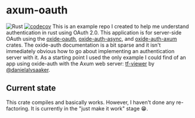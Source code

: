 # axum-oauth
![Rust](https://github.com/trevi-software/rhodos/actions/workflows/rust.yml/badge.svg)
[![codecov](https://codecov.io/gh/trevi-software/rhodos/branch/main/graph/badge.svg?token=A1P9I5E2LU)](https://codecov.io/gh/trevi-software/rhodos)
This is an example repo I created to help me understand authentication in rust using OAuth 2.0. This
application is for server-side OAuth using the [oxide-oauth](https://github.com/HeroicKatora/oxide-auth),
[oxide-auth-async](https://github.com/HeroicKatora/oxide-auth/tree/master/oxide-auth-async), and 
[oxide-auth-axum](https://github.com/HeroicKatora/oxide-auth/tree/master/oxide-auth-axum) crates.
The oxide-auth documentation is a bit sparse and it isn't immediately obvious how to go
about implementing an authentication server with it. As a starting point I used the only example
I could find of an app using oxide-auth with
the Axum web server: [tf-viewer](https://github.com/danielalvsaaker/tf-viewer/) by 
[@danielalvsaaker](https://github.com/danielalvsaaker).

## Current state
This crate compiles and basically works. However, I haven't done any re-factoring. It is currently in
the "just make it work" stage :grin:.
